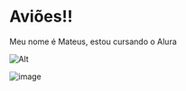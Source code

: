 # Aviões!!

Meu nome é Mateus, estou cursando o Alura

![Alt](https://i0.statig.com.br/bancodeimagens/2g/xh/po/2gxhpooedplgxzttm16no0gpq.jpg)

![image](https://github.com/m3doim/m3doim/assets/136348020/610b82a6-0bd7-4711-87e5-6babe1423e32)

